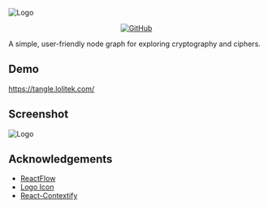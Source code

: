 
![Logo](https://i.ibb.co/tXSpHh4/Logo-Dark-Small.png)

<div align="center">
 
 <a href="">![GitHub](https://img.shields.io/github/license/LoliTechnologies/tangle)</a>
 
</div>

A simple, user-friendly node graph for exploring cryptography and ciphers.

## Demo

https://tangle.lolitek.com/

## Screenshot
![Logo](https://i.ibb.co/PTb4dB5/demo.png)

## Acknowledgements

 - [ReactFlow](https://reactflow.dev/)
 - [Logo Icon](https://www.flaticon.com/free-icons/tangle)
 - [React-Contextify](https://fkhadra.github.io/react-contexify/)

